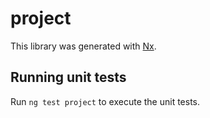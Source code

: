 # project

This library was generated with [Nx](https://nx.dev).

## Running unit tests

Run `ng test project` to execute the unit tests.
